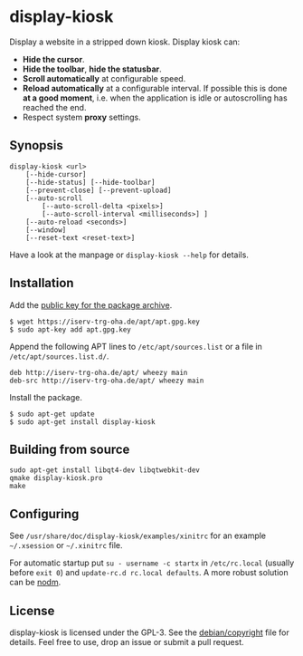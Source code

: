 display-kiosk
=============
Display a website in a stripped down kiosk. Display kiosk can:

 - **Hide the cursor**.
 - **Hide the toolbar**, **hide the statusbar**.
 - **Scroll automatically** at configurable speed.
 - **Reload automatically** at a configurable interval. If possible this is
   done **at a good moment**, i.e. when the application is idle or autoscrolling
   has reached the end.
 - Respect system **proxy** settings.

Synopsis
--------

```
display-kiosk <url>
    [--hide-cursor]
    [--hide-status] [--hide-toolbar]
    [--prevent-close] [--prevent-upload]
    [--auto-scroll
        [--auto-scroll-delta <pixels>]
        [--auto-scroll-interval <milliseconds>] ]
    [--auto-reload <seconds>]
    [--window]
    [--reset-text <reset-text>]
```

Have a look at the manpage or `display-kiosk --help` for details.

Installation
------------
Add the [public key for the package archive](https://iserv-trg-oha.de/apt/apt.gpg.key).

```
$ wget https://iserv-trg-oha.de/apt/apt.gpg.key
$ sudo apt-key add apt.gpg.key
```

Append the following APT lines to `/etc/apt/sources.list` or a file in
`/etc/apt/sources.list.d/`.

```
deb http://iserv-trg-oha.de/apt/ wheezy main
deb-src http://iserv-trg-oha.de/apt/ wheezy main
```

Install the package.

```
$ sudo apt-get update
$ sudo apt-get install display-kiosk
```

Building from source
--------------------

```
sudo apt-get install libqt4-dev libqtwebkit-dev
qmake display-kiosk.pro
make
```

Configuring
-----------

See `/usr/share/doc/display-kiosk/examples/xinitrc` for an example `~/.xsession`
or `~/.xinitrc` file.

For automatic startup put `su - username -c startx` in `/etc/rc.local`
(usually before `exit 0`) and `update-rc.d rc.local defaults`. A more robust
solution can be [nodm](http://www.enricozini.org/sw/nodm/).

License
-------
display-kiosk is licensed under the GPL-3. See the
[debian/copyright](/debian/copyright) file for details. Feel free to use, drop
an issue or submit a pull request.
